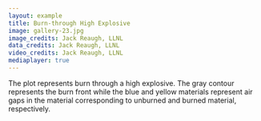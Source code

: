 ```yaml
---
layout: example
title: Burn-through High Explosive 
image: gallery-23.jpg
image_credits: Jack Reaugh, LLNL
data_credits: Jack Reaugh, LLNL
video_credits: Jack Reaugh, LLNL
mediaplayer: true
---
```

The plot represents burn through a high explosive. The gray contour 
represents the burn front while the blue and yellow materials represent air 
gaps in the material corresponding to unburned and burned material, 
respectively.

